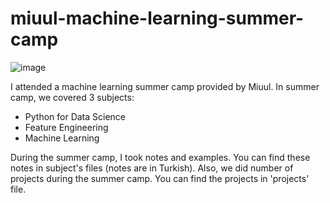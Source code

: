 # miuul-machine-learning-summer-camp

![image](https://user-images.githubusercontent.com/97343288/189536620-9d462cab-a652-4dd7-b01f-c3ba793682de.png)

I attended a machine learning summer camp provided by Miuul. In summer camp, we covered 3 subjects:
 - Python for Data Science
 - Feature Engineering
 - Machine Learning

During the summer camp, I took notes and examples. You can find these notes in subject's files (notes are in Turkish). Also, we did number of projects during the summer camp. You can find the projects in 'projects' file. 
